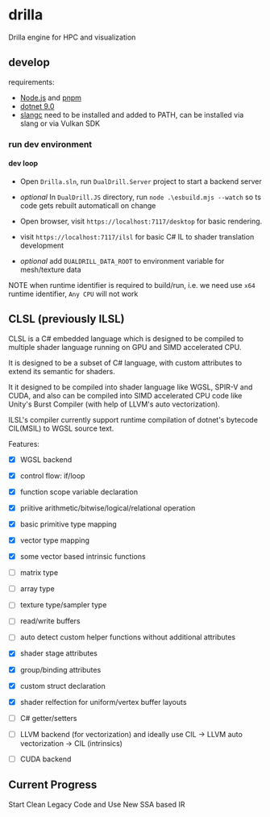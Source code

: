 # drilla

Drilla engine for HPC and visualization

## develop

requirements:

- [Node.js](https://nodejs.org/en) and [pnpm](https://pnpm.io/)
- [dotnet 9.0](https://dotnet.microsoft.com/en-us/download)
- [slangc](https://github.com/shader-slang/slang) need to be installed and added to PATH, can be installed via slang or via Vulkan SDK

### run dev environment

#### dev loop

* Open `Drilla.sln`, run `DualDrill.Server` project to start a backend server

* _optional_ In `DualDrill.JS` directory, run `node .\esbuild.mjs --watch` so ts code gets rebuilt automaticall on change

* Open browser, visit `https://localhost:7117/desktop` for basic rendering. 

* visit `https://localhost:7117/ilsl` for basic C# IL to shader translation development

* _optional_ add `DUALDRILL_DATA_ROOT` to environment variable for mesh/texture data

NOTE when runtime identifier is required to build/run, i.e. we need use `x64` runtime identifier, `Any CPU` will not work

## CLSL (previously ILSL)

CLSL is a C# embedded language which is designed to be compiled to multiple shader language running on GPU and SIMD accelerated CPU.

It is designed to be a subset of C# language, with custom attributes to extend its semantic for shaders.

It it designed to be compiled into shader language like WGSL, SPIR-V and CUDA, and also can be compiled into SIMD accelerated CPU code like Unity's Burst Compiler (with help of LLVM's auto vectorization).

ILSL's compiler currently support runtime compilation of dotnet's bytecode CIL(MSIL) to WGSL source text.

Features:

- [x] WGSL backend
- [x] control flow: if/loop
- [x] function scope variable declaration
- [x] priitive arithmetic/bitwise/logical/relational operation
- [x] basic primitive type mapping
- [x] vector type mapping
- [x] some vector based intrinsic functions 
- [ ] matrix type
- [ ] array type
- [ ] texture type/sampler type
- [ ] read/write buffers
- [ ] auto detect custom helper functions without additional attributes
- [x] shader stage attributes
- [x] group/binding attributes
- [x] custom struct declaration
- [x] shader relfection for uniform/vertex buffer layouts
- [ ] C# getter/setters
- [ ] LLVM backend (for vectorization) and ideally use CIL -> LLVM auto vectorization -> CIL (intrinsics)
- [ ] CUDA backend


## Current Progress

Start Clean Legacy Code and Use New SSA based IR